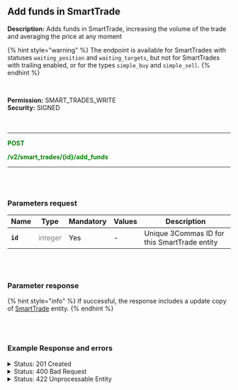 ## Add funds in SmartTrade<br>

**Description:** Adds funds in SmartTrade, increasing the volume of the trade and averaging the price at any moment<br>

{% hint style="warning" %}
The endpoint is available for SmartTrades with statuses `waiting_position`  and  `waiting_targets`, but not for SmartTrades with trailing enabled, or for the types  `simple_buy` and `simple_sell`.
{% endhint %}

<br>

**Permission:** SMART_TRADES_WRITE<br>
**Security:** SIGNED<br>
<br>
<br>

-------- 

<mark style="color:green;background-color:white"> **POST**

<mark style="color:green;background-color:white"> **/v2/smart_trades/{id}/add_funds**

-------- 

<br>
<br>

### Parameters request<br>

| Name | Type |	Mandatory |	Values	| Description|
|------|------|-----------|-----------------|------------|
|**`id`**  | <mark style="color:grey;background-color:white"> integer | Yes | - | Unique 3Commas ID for this SmartTrade entity |

<br>
<br>

### Parameter response<br>

{% hint style="info" %}
If successful, the response includes a update copy of [SmartTrade](./README.md) entity.
{% endhint %}

<br>
<br>

### Example Response and errors<br>

<details>
<summary>Status: 201 Created</summary><br>

```json
{
    "id": 30415988,
    "version": 2,
    "account": {
        "id": 32402783,
        "type": "binance_us",
        "name": "My Binance US",
        "market": "Binance US Spot",
        "link": "/accounts/32402783"
    },
    "pair": "USDT_DOGE",
    "instant": false,
    "status": {
        "type": "waiting_targets",
        "basic_type": "waiting_targets",
        "title": "Waiting Targets"
    },
    "leverage": {
        "enabled": false
    },
    "position": {
        "type": "buy",
        "order_type": "market",
        "editable": false,
        "units": {
            "value": "43.736",
            "editable": false
        },
        "price": {
            "value": "0.10457",
            "value_without_commission": "0.10394",
            "editable": false
        },
        "total": {
            "value": "4.57371",
            "value_without_commission": "4.54626774"
        },
        "status": {
            "type": "finished",
            "basic_type": "finished",
            "title": "Finished"
        }
    },
    "take_profit": {
        "enabled": true,
        "price_type": "value",
        "steps": [
            {
                "id": 1007239535,
                "order_type": "limit",
                "editable": true,
                "units": {
                    "value": "43.0"
                },
                "price": {
                    "type": "last",
                    "value": "0.1098",
                    "percent": "5.0"
                },
                "volume": "100.0",
                "total": "4.7214",
                "trailing": {
                    "enabled": false,
                    "percent": null
                },
                "status": {
                    "type": "order_placed",
                    "basic_type": "order_placed",
                    "title": "Placed"
                },
                "data": {
                    "cancelable": true,
                    "panic_sell_available": true
                },
                "position": 1
            }
        ]
    },
    "stop_loss": {
        "enabled": true,
        "price_type": "value",
        "breakeven": false,
        "order_type": "market",
        "editable": true,
        "price": {
            "value": null,
            "percent": null
        },
        "conditional": {
            "price": {
                "value": "0.10056",
                "type": "last",
                "percent": null
            },
            "trailing": {
                "enabled": false,
                "percent": null
            }
        },
        "timeout": {
            "enabled": false,
            "value": null
        },
        "status": {
            "type": "to_process",
            "basic_type": "to_process",
            "title": "Pending"
        }
    },
    "reduce_funds": {
        "steps": []
    },
    "market_close": {},
    "note": "",
    "note_raw": null,
    "skip_enter_step": false,
    "data": {
        "editable": true,
        "current_price": {
            "bid": "0.10244",
            "ask": "0.10265",
            "last": "0.1025",
            "quote_volume": "255295.82542",
            "day_change_percent": "-2.539"
        },
        "target_price_type": "price",
        "orderbook_price_currency": "USDT",
        "base_order_finished": true,
        "missing_funds_to_close": "0.0",
        "liquidation_price": null,
        "average_enter_price": "0.10457",
        "average_close_price": null,
        "average_enter_price_without_commission": "0.10394",
        "average_close_price_without_commission": null,
        "panic_sell_available": true,
        "add_funds_available": true,
        "reduce_funds_available": true,
        "force_start_available": false,
        "force_process_available": true,
        "cancel_available": true,
        "finished": false,
        "base_position_step_finished": true,
        "entered_amount": "43.736",
        "entered_total": "4.57371",
        "closed_amount": "0.0",
        "closed_total": "0.0",
        "commission": 0.001,
        "created_at": "2024-08-13T16:19:42.870Z",
        "updated_at": "2024-08-14T15:06:56.792Z",
        "type": "smart_trade"
    },
    "profit": {
        "volume": "-0.09787447584",
        "usd": "-0.09787447584",
        "percent": "-2.14",
        "roe": null
    },
    "margin": {
        "amount": null,
        "total": null
    },
    "is_position_not_filled": false
}
```
</details>

<details>
<summary>Status: 400 Bad Request</summary><br>

```json
{
    "error": "record_invalid",
    "error_description": "Invalid parameters",
    "error_attributes": {
        "order_type": [
            "is missing",
            "does not have a valid value"
        ],
        "units": [
            "is missing"
        ],
        "units[value]": [
            "is missing"
        ]
    }
}
```
</details>

<details>
<summary>Status: 422 Unprocessable Entity</summary><br>

```json
{
    "error": "record_invalid",
    "error_description": "Invalid parameters",
    "error_attributes": {
        "total": [
            "must be greater than or equal to 1.125"
        ]
    }
}
```
</details>